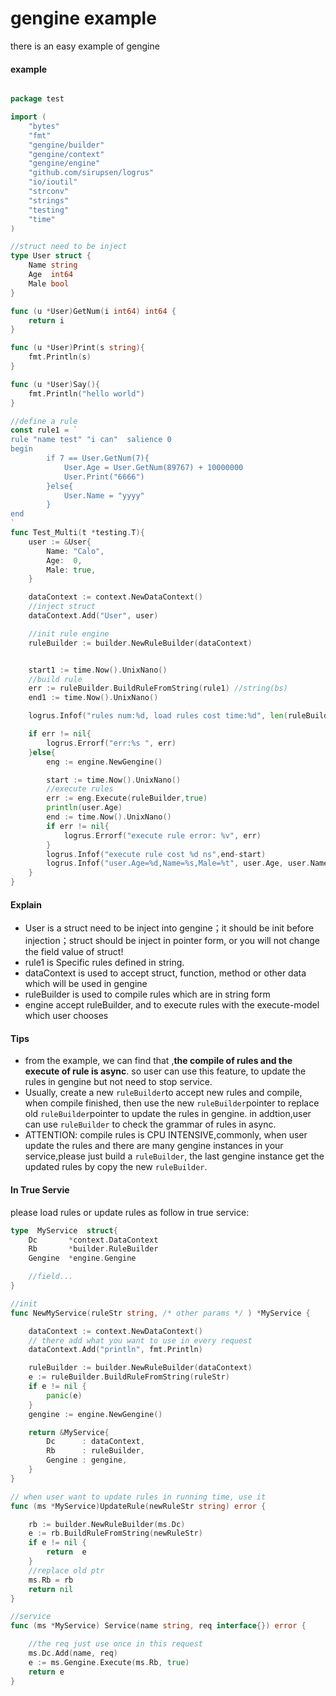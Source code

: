 # gengine example
there is an easy example of gengine 

#### example
```go

package test

import (
	"bytes"
	"fmt"
	"gengine/builder"
	"gengine/context"
	"gengine/engine"
	"github.com/sirupsen/logrus"
	"io/ioutil"
	"strconv"
	"strings"
	"testing"
	"time"
)

//struct need to be inject
type User struct {
	Name string
	Age  int64
	Male bool
}

func (u *User)GetNum(i int64) int64 {
	return i
}

func (u *User)Print(s string){
	fmt.Println(s)
}

func (u *User)Say(){
	fmt.Println("hello world")
}

//define a rule
const rule1 = `
rule "name test" "i can"  salience 0
begin
		if 7 == User.GetNum(7){
			User.Age = User.GetNum(89767) + 10000000
			User.Print("6666")
		}else{
			User.Name = "yyyy"
		}
end
`
func Test_Multi(t *testing.T){
	user := &User{
		Name: "Calo",
		Age:  0,
		Male: true,
	}

	dataContext := context.NewDataContext()
	//inject struct
    dataContext.Add("User", user)

	//init rule engine
	ruleBuilder := builder.NewRuleBuilder(dataContext)


	start1 := time.Now().UnixNano()
    //build rule
	err := ruleBuilder.BuildRuleFromString(rule1) //string(bs)
	end1 := time.Now().UnixNano()

	logrus.Infof("rules num:%d, load rules cost time:%d", len(ruleBuilder.Kc.RuleEntities), end1-start1 )

	if err != nil{
		logrus.Errorf("err:%s ", err)
	}else{
		eng := engine.NewGengine()

		start := time.Now().UnixNano()
        //execute rules
		err := eng.Execute(ruleBuilder,true)
		println(user.Age)
		end := time.Now().UnixNano()
		if err != nil{
			logrus.Errorf("execute rule error: %v", err)
		}
		logrus.Infof("execute rule cost %d ns",end-start)
		logrus.Infof("user.Age=%d,Name=%s,Male=%t", user.Age, user.Name, user.Male)
	}
}
```

#### Explain
- User is a struct need to be inject into gengine；it should be init before injection；struct should be inject in pointer form, or you will not change the field value of struct!
- rule1 is Specific rules defined in string.
- dataContext is used to accept struct, function, method or other data which will be used in gengine
- ruleBuilder is used to compile rules which are in string form
- engine accept ruleBuilder, and to execute rules with the execute-model which user chooses

#### Tips
- from the example, we can find that ,****the compile of rules and the execute of rule is async****. so user can use this feature, to update the rules in gengine but not need to stop service.
- Usually, create a new ```ruleBuilder```to accept new rules and compile, when compile finished, then use the new ```ruleBuilder```pointer to replace old ```ruleBuilder```pointer to update the rules in gengine.
 in addtion,user can use ```ruleBuilder``` to check the grammar of rules in async.
- ATTENTION:  compile rules is CPU INTENSIVE,commonly, when user update the rules and there are many gengine instances in your service,please just build a ```ruleBuilder```, the last gengine instance get the updated rules by copy the new ```ruleBuilder```. 


#### In True Servie

please load rules or update rules as follow in true service:

```go
type  MyService  struct{
	Dc       *context.DataContext
	Rb       *builder.RuleBuilder
	Gengine  *engine.Gengine

	//field...
}

//init
func NewMyService(ruleStr string, /* other params */ ) *MyService {

	dataContext := context.NewDataContext()
	// there add what you want to use in every request
	dataContext.Add("println", fmt.Println)

	ruleBuilder := builder.NewRuleBuilder(dataContext)
	e := ruleBuilder.BuildRuleFromString(ruleStr)
	if e != nil {
		panic(e)
	}
	gengine := engine.NewGengine()

	return &MyService{
		Dc      : dataContext,
		Rb      : ruleBuilder,
		Gengine : gengine,
	}
}

// when user want to update rules in running time, use it
func (ms *MyService)UpdateRule(newRuleStr string) error {

	rb := builder.NewRuleBuilder(ms.Dc)
	e := rb.BuildRuleFromString(newRuleStr)
	if e != nil {
		return  e
	}
	//replace old ptr
	ms.Rb = rb
	return nil
}

//service
func (ms *MyService) Service(name string, req interface{}) error {

	//the req just use once in this request
	ms.Dc.Add(name, req)
	e := ms.Gengine.Execute(ms.Rb, true)
	return e
}

```



